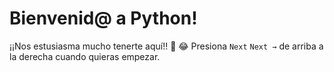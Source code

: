 # Bienvenid@ a Python!

¡¡Nos estusiasma mucho tenerte aquí!! 🎉 😂
Presiona `Next` `Next →` de arriba a la derecha cuando quieras empezar.
